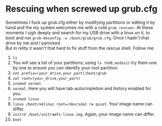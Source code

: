 # Rescuing when screwed up grub.cfg
Sometimes I fuck up grub.cfg either by modifying partitions or editing it by hand and the my system welcomes me with a cold `grub rescue>`. At these moments I sigh deeply and search for my USB drive with a linux on it, to boot and run `grub-mkconfig -o /boot/grub/grub.cfg`. Once I hadn't that drive by me and I panicked.  
But in relity it wasn't that hard to fix stuff from the rescue shell. Follow me:

1. `ls`
2. You will see a list of your partitions; using `ls (hd0,msdos1)` try them one by one to ensure you can identify your root partition.
3. `set prefix=(your_drive,your_part)/boot/grub`
4. `set root=(your_drive,your_part)`
5. `insmod normal`
6. `normal`. Here you will have tab-autocmpletion and history enabled for you.
7. `insmod linux`
8. `linux /boot/vmlinuz root=/dev/sda1 rw quiet`. Your image name can differ.
9. `initrd /boot/initramfs-linux.img`. Again, your image name can differ.
10. `boot`
